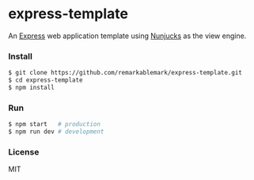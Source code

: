 # express-template

An [Express](http://expressjs.com) web application template using [Nunjucks](https://mozilla.github.io/nunjucks/) as the view engine.

### Install

```sh
$ git clone https://github.com/remarkablemark/express-template.git
$ cd express-template
$ npm install
```

### Run

```sh
$ npm start   # production
$ npm run dev # development
```

### License

MIT
